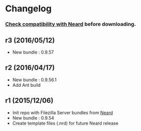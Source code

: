 # Changelog

### [Check compatibility with Neard](https://github.com/crazy-max/neard/wiki/binFilezilla#latest) before downloading.

## r3 (2016/05/12)

* New bundle : 0.9.57

## r2 (2016/04/17)

* New bundle : 0.9.56.1
* Add Ant build

## r1 (2015/12/06)

* Init repo with Filezilla Server bundles from [Neard](https://github.com/crazy-max/neard)
* New bundle : 0.9.54
* Create template files (.nrd) for future Neard release
